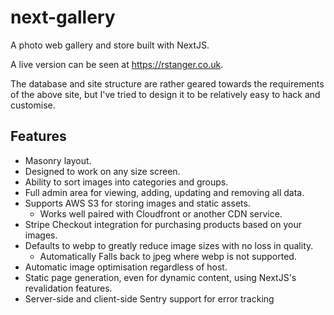 # next-gallery

A photo web gallery and store built with NextJS.

A live version can be seen at <https://rstanger.co.uk>.

The database and site structure are rather geared towards the requirements of the above site, but I've tried to design
it to be relatively easy to hack and customise.

## Features

- Masonry layout.
- Designed to work on any size screen.
- Ability to sort images into categories and groups.
- Full admin area for viewing, adding, updating and removing all data.
- Supports AWS S3 for storing images and static assets.
  - Works well paired with Cloudfront or another CDN service.
- Stripe Checkout integration for purchasing products based on your images.
- Defaults to webp to greatly reduce image sizes with no loss in quality.
  - Automatically Falls back to jpeg where webp is not supported.
- Automatic image optimisation regardless of host.
- Static page generation, even for dynamic content, using NextJS's revalidation features.
- Server-side and client-side Sentry support for error tracking
